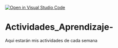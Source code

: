 [![Open in Visual Studio Code](https://classroom.github.com/assets/open-in-vscode-c66648af7eb3fe8bc4f294546bfd86ef473780cde1dea487d3c4ff354943c9ae.svg)](https://classroom.github.com/online_ide?assignment_repo_id=8478210&assignment_repo_type=AssignmentRepo)
# Actividades_Aprendizaje-
Aqui estarán mis actividades de cada semana
